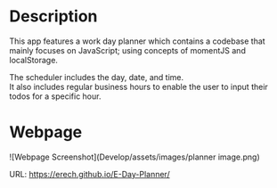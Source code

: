 # Description
This app features a work day planner which contains a codebase that mainly focuses on JavaScript; using concepts of momentJS and localStorage. 

The scheduler includes the day, date, and time. <br/>
It also includes regular business hours to enable the user to input their todos for a specific hour. <br/>

# Webpage
![Webpage Screenshot](Develop/assets/images/planner image.png)

URL: https://erech.github.io/E-Day-Planner/
